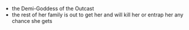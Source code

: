 - the Demi-Goddess of the Outcast
- the rest of her family is out to get her and will kill her or entrap her any chance she gets